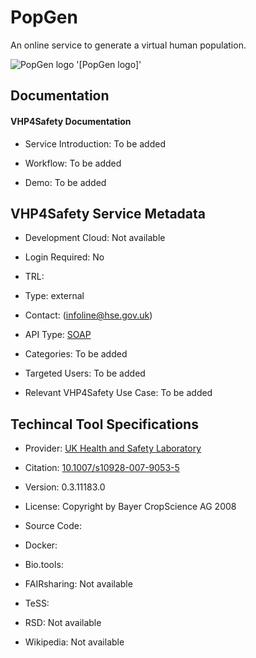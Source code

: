 
# PopGen

<!--- This file is autogenerated. Edit popgen.json to make changes in this page. ---> 

An online service to generate a virtual human population.

![PopGen logo](https://raw.githubusercontent.com/VHP4Safety/cloud/main/docs/service/popgen.png) '[PopGen logo]'

## Documentation

#### VHP4Safety Documentation

* Service Introduction: To be added

* Workflow: To be added

* Demo: To be added

<h4 id='tess-widget-materials-header'></h4>

<div id='tess-widget-materials-list' class='tess-widget tess-widget-list'></div>
<script>
  function initTeSSWidgets() {
    var query = 'popgen';
    if (query.trim() != '') {
      TessWidget.Materials(document.getElementById('tess-widget-materials-list'),
                           'SimpleList',
                           {
                             opts: {
                               enableSearch: false
                             },
                             params: {
                               pageSize: 5,
                               q: query
                             }
                           });
      document.getElementById('tess-widget-materials-header').innerHTML = 'Documentation from ELIXIR TeSS'
    }
}
</script>
<script async='' defer='' src='https://elixirtess.github.io/TeSS_widgets/components/js/tess-widget-standalone.js' onload='initTeSSWidgets()'></script>

## VHP4Safety Service Metadata

* Development Cloud: Not available

* Login Required: No

* TRL: 

* Type: external

* Contact:  (infoline@hse.gov.uk)

* API Type: [SOAP](http://xnet.hsl.gov.uk/Popgen/service.aspx)

* Categories: To be added

* Targeted Users: To be added

* Relevant VHP4Safety Use Case: To be added

## Techincal Tool Specifications

* Provider: [UK Health and Safety Laboratory](http://www.hsl.gov.uk/)

* Citation: [10.1007/s10928-007-9053-5](https://doi.org/10.1007/s10928-007-9053-5)

* Version: 0.3.11183.0

* License: Copyright by Bayer CropScience AG 2008

* Source Code: []()

* Docker: []()

* Bio.tools: []()

* FAIRsharing: Not available

* TeSS: []()

* RSD: Not available

* Wikipedia: Not available

<script type="application/ld+json">
  {
    "@context": "https://schema.org/",
    "@type": "SoftwareApplication",
    "http://purl.org/dc/terms/conformsTo": {
      "@type": "CreativeWork", "@id": "https://bioschemas.org/profiles/ComputationalTool/1.0-RELEASE"
    },
    "@id" : "https://vhp4safety.github.io/cloud/service/popgen",
    "name": "PopGen",
    "description": "An online service to generate a virtual human population.",
    "url": ""
  }
</script>
